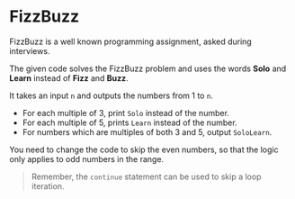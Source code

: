 # FizzBuzz

FizzBuzz is a well known programming assignment, asked during interviews.

The given code solves the FizzBuzz problem and uses the words **Solo** and **Learn** instead of **Fizz** and **Buzz**.

It takes an input `n` and outputs the numbers from 1 to `n`.
- For each multiple of 3, print `Solo` instead of the number.
- For each multiple of 5, prints `Learn` instead of the number.
- For numbers which are multiples of both 3 and 5, output `SoloLearn`.

You need to change the code to skip the even numbers, so that the logic only applies to odd numbers in the range.

>Remember, the `continue` statement can be used to skip a loop iteration.
